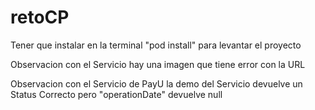 # retoCP

Tener que instalar en la terminal "pod install" para levantar el proyecto

Observacion con el Servicio hay una imagen que tiene error con la URL

Observacion con el Servicio de PayU la demo del Servicio devuelve un Status Correcto pero "operationDate" devuelve null 
